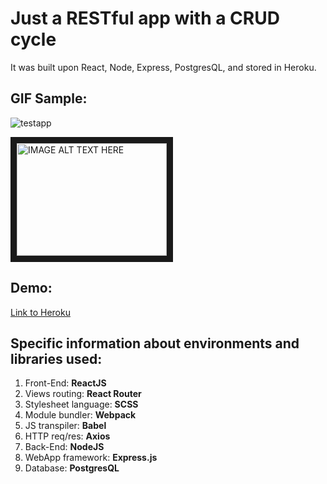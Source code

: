 # Just a RESTful app with a CRUD cycle
It was built upon React, Node, Express, PostgresQL, and stored in Heroku.

## GIF Sample:

![testapp](https://user-images.githubusercontent.com/28744826/46707402-5f411580-cbff-11e8-8b79-aaf1edb0984a.gif)

<img src="https://user-images.githubusercontent.com/28744826/46707402-5f411580-cbff-11e8-8b79-aaf1edb0984a.gif"
alt="IMAGE ALT TEXT HERE" width="240" height="180" border="10" />

## Demo:
[Link to Heroku](https://sleepy-refuge-43913.herokuapp.com/)

## Specific information about environments and libraries used:
 1. Front-End: **ReactJS**
 2. Views routing: **React Router**
 3. Stylesheet language: **SCSS**
 3. Module bundler: **Webpack**
 4. JS transpiler: **Babel**
 5. HTTP req/res: **Axios**
 6. Back-End: **NodeJS**
 7. WebApp framework: **Express.js**
 8. Database: **PostgresQL**
